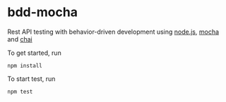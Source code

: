 # bdd-mocha
Rest API testing with behavior-driven development using [node.js], [mocha] and [chai] 

To get started, run 

`npm install`

To start test, run

`npm test`



[mocha]: <https://mochajs.org/>
[node.js]: <https://nodejs.org>
[chai]: <http://chaijs.com/>
